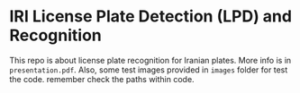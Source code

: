# IRI License Plate Detection (LPD) and Recognition
This repo is about license plate recognition for Iranian plates. More info is in `presentation.pdf`. Also, some test images provided in `images` folder for test the code. remember check the paths within code.
